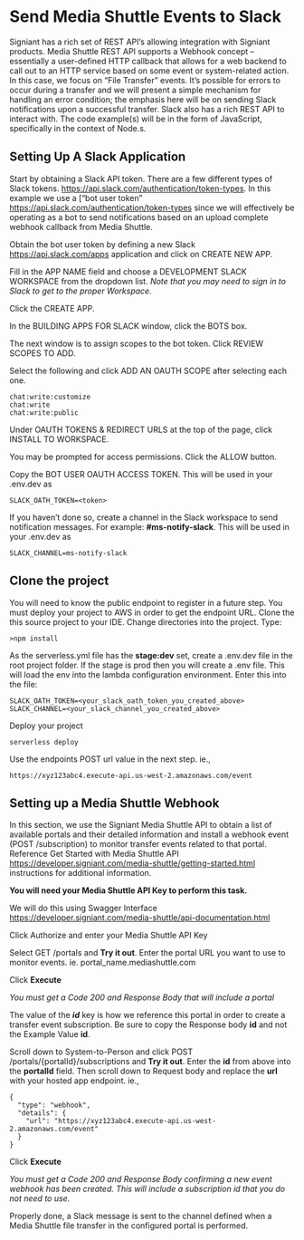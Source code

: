 ﻿# Send Media Shuttle Events to Slack

Signiant has a rich set of REST API’s allowing integration with Signiant products. Media Shuttle REST API supports a Webhook concept – essentially a user-defined HTTP callback that allows for a web backend to call out to an HTTP service based on some event or system-related action. In this case, we focus on “File Transfer” events. It’s possible for errors to occur during a transfer and we will present a simple mechanism for handling an error condition; the emphasis here will be on sending Slack notifications upon a successful transfer. Slack also has a rich REST API to interact with. The code example(s) will be in the form of JavaScript, specifically in the context of Node.s.

## Setting Up A Slack Application

Start by obtaining a Slack API token. There are a few different types of Slack tokens. https://api.slack.com/authentication/token-types. In this example we use a [“bot user token” https://api.slack.com/authentication/token-types since we will effectively be operating as a bot to send notifications based on an upload complete webhook callback from Media Shuttle.

   Obtain the bot user token by defining a new Slack https://api.slack.com/apps application and click on CREATE NEW APP.
   
   Fill in the APP NAME field and choose a DEVELOPMENT SLACK WORKSPACE from the dropdown list. *Note that you may need to sign in to Slack to get to the proper Workspace.*
   
   Click the CREATE APP.
   
   In the BUILDING APPS FOR SLACK window, click the BOTS box.
   
   The next window is to assign scopes to the bot token. Click REVIEW SCOPES TO ADD.
   
   Select the following and click ADD AN OAUTH SCOPE after selecting each one.

```
chat:write:customize
chat:write
chat:write:public
```

   
Under OAUTH TOKENS & REDIRECT URLS at the top of the page, click INSTALL TO WORKSPACE.
   
You may be prompted for access permissions. Click the ALLOW button.
   
Copy the BOT USER OAUTH ACCESS TOKEN. This will be used in your .env.dev as 

```
SLACK_OATH_TOKEN=<token>
```
If you haven’t done so, create a channel in the Slack workspace to send notification messages. For example: **#ms-notify-slack**. This will be used in your .env.dev as
```
SLACK_CHANNEL=ms-notify-slack
```
## Clone the project

You will need to know the public endpoint to register in a future step. You must deploy your project to AWS in order to get the endpoint URL. Clone the this source project to your IDE. Change directories into the project. Type:
```
>npm install
```

As the serverless.yml file has the **stage:dev** set, create a .env.dev file in the root project folder. If the stage is prod then you will create a .env file. This will load the env into the lambda configuration environment. Enter this into the file:
```
SLACK_OATH_TOKEN=<your_slack_oath_token_you_created_above>
SLACK_CHANNEL=<your_slack_channel_you_created_above>
```

Deploy your project

```
serverless deploy
```

Use the endpoints POST url value in the next step. ie.,

```https://xyz123abc4.execute-api.us-west-2.amazonaws.com/event```

## Setting up a Media Shuttle Webhook

In this section, we use the Signiant Media Shuttle API to obtain a list of available portals and their detailed information and install a webhook event (POST /subscription) to monitor transfer events related to that portal. Reference Get Started with Media Shuttle API https://developer.signiant.com/media-shuttle/getting-started.html instructions for additional information.

**You will need your Media Shuttle API Key to perform this task.**

We will do this using Swagger Interface https://developer.signiant.com/media-shuttle/api-documentation.html

Click Authorize and enter your Media Shuttle API Key

Select GET /portals and **Try it out**. Enter the portal URL you want to use to monitor events. ie. portal_name.mediashuttle.com  

Click **Execute**

*You must get a Code 200 and Response Body that will include a portal*

The value of the ***id*** key is how we reference this portal in order to create a transfer event subscription. Be sure to copy the Response body **id** and not the Example Value **id**.

Scroll down to System-to-Person and click POST /portals/{portalId}/subscriptions and **Try it out**. Enter the **id** from above into the **portalId** field. Then scroll down to Request body and replace the **url** with your hosted app endpoint. ie., 
```
{
  "type": "webhook",
  "details": {
    "url": "https://xyz123abc4.execute-api.us-west-2.amazonaws.com/event"
  }
}
```

Click **Execute**

*You must get a Code 200 and Response Body confirming a new event webhook has been created. This will include a subscription id that you do not need to use.*

Properly done, a Slack message is sent to the channel defined when a Media Shuttle file transfer in the configured portal is performed.